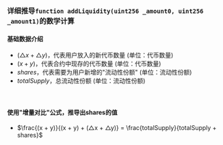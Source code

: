 
### 详细推导```function addLiquidity(uint256 _amount0, uint256 _amount1)```的数学计算
#### 基础数据介绍
- $(△x + △y)$，代表用户放入的新代币数量 (单位：代币数量)
- $(x + y)$，代表合约中现存的代币数量 (单位：代币数量)
- $shares$，代表需要为用户新增的"流动性份额" (单位：流动性份额)
- $totalSupply$，总流动性份额 (单位：流动性份额)

　

#### 使用"增量对比"公式，推导出shares的值
- $\frac{(x + y)}{(x + y) + (△x + △y)} = \frac{totalSupply}{totalSupply + shares}$